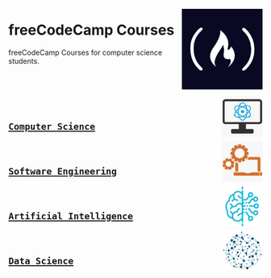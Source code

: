 <a href="https://freecodecamp.com/"><img align="right" width="160" src="/logos/freecodecamp.png"></img></a>

# freeCodeCamp Courses
freeCodeCamp Courses for computer science students.

<br><br>

<a href="/eLearning-Platform-Resources/freecodecamp-courses/computer-science.md"><img align="right" width="80" src="/logos/computer-science-department.png"></img></a>
<br>

## [`Computer Science`](/eLearning-Platform-Resources/freecodecamp-courses/computer-science.md)

<a href="/eLearning-Platform-Resources/freecodecamp-courses/software-engineering.md"><img align="right" width="80" src="/logos/software-engineering-department.png"></img></a>
<br>

## [`Software Engineering`](/eLearning-Platform-Resources/freecodecamp-courses/software-engineering.md)

<a href="/eLearning-Platform-Resources/freecodecamp-courses/artificial-intelligence.md"><img align="right" width="80" src="/logos/artificial-intelligence-department.png"></img></a>
<br>

## [`Artificial Intelligence`](/eLearning-Platform-Resources/freecodecamp-courses/artificial-intelligence.md)

<a href="/eLearning-Platform-Resources/freecodecamp-courses/data-science.md"><img align="right" width="80" src="/logos/data-science-department.png"></img></a>
<br>

## [`Data Science`](/eLearning-Platform-Resources/freecodecamp-courses/data-science.md)
